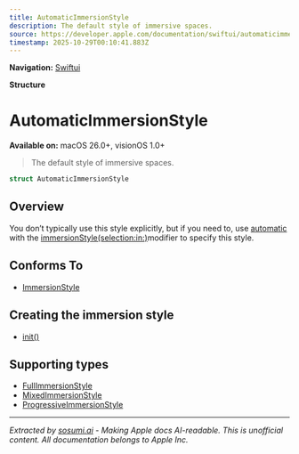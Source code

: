 ```yaml
---
title: AutomaticImmersionStyle
description: The default style of immersive spaces.
source: https://developer.apple.com/documentation/swiftui/automaticimmersionstyle
timestamp: 2025-10-29T00:10:41.883Z
---
```


**Navigation:** [Swiftui](/documentation/swiftui)

**Structure**

# AutomaticImmersionStyle

**Available on:** macOS 26.0+, visionOS 1.0+

> The default style of immersive spaces.

```swift
struct AutomaticImmersionStyle
```

## Overview

You don’t typically use this style explicitly, but if you need to, use [automatic](/documentation/swiftui/immersionstyle/automatic) with the [immersionStyle(selection:in:)](/documentation/swiftui/scene/immersionstyle(selection:in:))modifier to specify this style.

## Conforms To

- [ImmersionStyle](/documentation/swiftui/immersionstyle)

## Creating the immersion style

- [init()](/documentation/swiftui/automaticimmersionstyle/init())

## Supporting types

- [FullImmersionStyle](/documentation/swiftui/fullimmersionstyle)
- [MixedImmersionStyle](/documentation/swiftui/mixedimmersionstyle)
- [ProgressiveImmersionStyle](/documentation/swiftui/progressiveimmersionstyle)

---

*Extracted by [sosumi.ai](https://sosumi.ai) - Making Apple docs AI-readable.*
*This is unofficial content. All documentation belongs to Apple Inc.*
